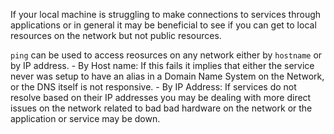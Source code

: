 If your local machine is struggling to make connections to services through applications or in general it may be beneficial to see if you can get to local resources on the network but not public resources.

`ping` can be used to access reosurces on any network either by `hostname` or by IP address.
	- By Host name: If this fails it implies that either the service never was setup to have an alias in a Domain Name System on the Network, or the DNS itself is not responsive.
	- By IP Address: If services do not resolve based on their IP addresses you may be dealing with more direct issues on the network related to bad bad hardware on the network or the application or service may be down.